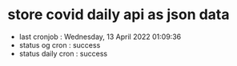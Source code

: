 # store covid daily api as json data

- last cronjob : Wednesday, 13 April 2022 01:09:36
- status og cron : success
- status daily cron : success
      
      